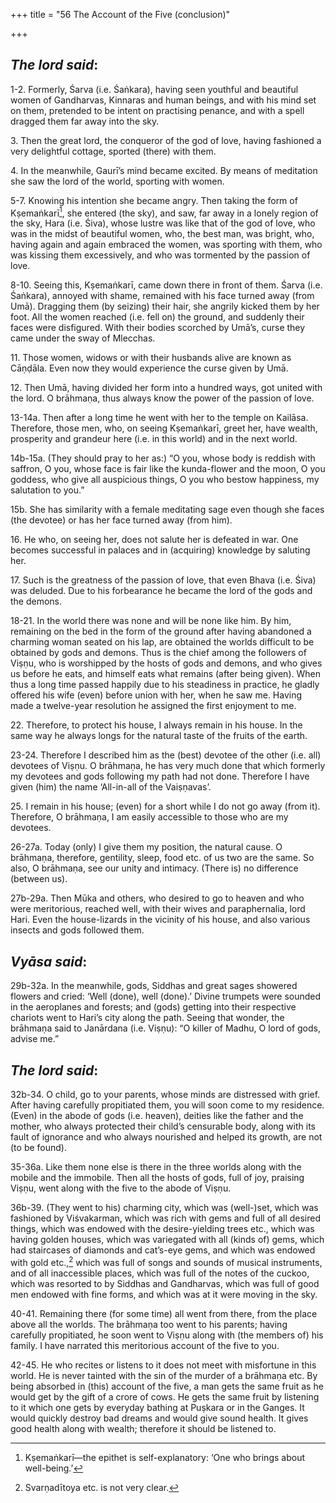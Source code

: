 +++
title = "56 The Account of the Five (conclusion)"

+++
 

## *The lord said*:

1-2. Formerly, Śarva (i.e. Śaṅkara), having seen youthful and beautiful women of Gandharvas, Kinnaras and human beings, and with his mind set on them, pretended to be intent on practising penance, and with a spell dragged them far away into the sky.

3\. Then the great lord, the conqueror of the god of love, having fashioned a very delightful cottage, sported (there) with them.

4\. In the meanwhile, Gaurī’s mind became excited. By means of meditation she saw the lord of the world, sporting with women.

5-7. Knowing his intention she became angry. Then taking the form of Kṣemaṅkarī[^1], she entered (the sky), and saw, far away in a lonely region of the sky, Hara (i.e. Śiva), whose lustre was like that of the god of love, who was in the midst of beautiful women, who, the best man, was bright, who, having again and again embraced the women, was sporting with them, who was kissing them excessively, and who was tormented by the passion of love.

[^1]:  Kṣemaṅkarī—the epithet is self-explanatory: ‘One who brings about well-being.’

8-10. Seeing this, Kṣemaṅkarī, came down there in front of them. Śarva (i.e. Śaṅkara), annoyed with shame, remained with his face turned away (from Umā). Dragging them (by seizing) their hair, she angrily kicked them by her foot. All the women reached (i.e. fell on) the ground, and suddenly their faces were disfigured. With their bodies scorched by Umā’s, curse they came under the sway of Mlecchas.

11\. Those women, widows or with their husbands alive are known as Cāṇḍāla. Even now they would experience the curse given by Umā.

12\. Then Umā, having divided her form into a hundred ways, got united with the lord. O brāhmaṇa, thus always know the power of the passion of love.

13-14a. Then after a long time he went with her to the temple on Kailāsa. Therefore, those men, who, on seeing Kṣemaṅkarī, greet her, have wealth, prosperity and grandeur here (i.e. in this world) and in the next world.

14b-15a. (They should pray to her as:) “O you, whose body is reddish with saffron, O you, whose face is fair like the kunda-flower and the moon, O you goddess, who give all auspicious things, O you who bestow happiness, my salutation to you.”

15b. She has similarity with a female meditating sage even though she faces (the devotee) or has her face turned away (from him).

16\. He who, on seeing her, does not salute her is defeated in war. One becomes successful in palaces and in (acquiring) knowledge by saluting her.

17\. Such is the greatness of the passion of love, that even Bhava (i.e. Śiva) was deluded. Due to his forbearance he became the lord of the gods and the demons.

18-21. In the world there was none and will be none like him. By him, remaining on the bed in the form of the ground after having abandoned a charming woman seated on his lap, are obtained the worlds difficult to be obtained by gods and demons. Thus is the chief among the followers of Viṣṇu, who is worshipped by the hosts of gods and demons, and who gives us before he eats, and himself eats what remains (after being given). When thus a long time passed happily due to his steadiness in practice, he gladly offered his wife (even) before union with her, when he saw me. Having made a twelve-year resolution he assigned the first enjoyment to me.

22\. Therefore, to protect his house, I always remain in his house. In the same way he always longs for the natural taste of the fruits of the earth.

23-24. Therefore I described him as the (best) devotee of the other (i.e. all) devotees of Viṣṇu. O brāhmaṇa, he has very much done that which formerly my devotees and gods following my path had not done. Therefore I have given (him) the name ‘All-in-all of the Vaiṣṇavas’.

25\. I remain in his house; (even) for a short while I do not go away (from it). Therefore, O brāhmaṇa, I am easily accessible to those who are my devotees.

26-27a. Today (only) I give them my position, the natural cause. O brāhmaṇa, therefore, gentility, sleep, food etc. of us two are the same. So also, O brāhmaṇa, see our unity and intimacy. (There is) no difference (between us).

27b-29a. Then Mūka and others, who desired to go to heaven and who were meritorious, reached well, with their wives and paraphernalia, lord Hari. Even the house-lizards in the vicinity of his house, and also various insects and gods followed them.

## *Vyāsa said*:

29b-32a. In the meanwhile, gods, Siddhas and great sages showered flowers and cried: ‘Well (done), well (done).’ Divine trumpets were sounded in the aeroplanes and forests; and (gods) getting into their respective chariots went to Hari’s city along the path. Seeing that wonder, the brāhmaṇa said to Janārdana (i.e. Viṣṇu): “O killer of Madhu, O lord of gods, advise me.”

## *The lord said*:

32b-34. O child, go to your parents, whose minds are distressed with grief. After having carefully propitiated them, you will soon come to my residence. (Even) in the abode of gods (i.e. heaven), deities like the father and the mother, who always protected their child’s censurable body, along with its fault of ignorance and who always nourished and helped its growth, are not (to be found).

35-36a. Like them none else is there in the three worlds along with the mobile and the immobile. Then all the hosts of gods, full of joy, praising Viṣṇu, went along with the five to the abode of Viṣṇu.

36b-39. (They went to his) charming city, which was (well-)set, which was fashioned by Viśvakarman, which was rich with gems and full of all desired things, which was endowed with the desire-yielding trees etc., which was having golden houses, which was variegated with all (kinds of) gems, which had staircases of diamonds and cat’s-eye gems, and which was endowed with gold etc.,[^2] which was full of songs and sounds of musical instruments, and of all inaccessible places, which was full of the notes of the cuckoo, which was resorted to by Siddhas and Gandharvas, which was full of good men endowed with fine forms, and which was at it were moving in the sky.

[^2]:  Svarṇadītoya etc. is not very clear.

40-41. Remaining there (for some time) all went from there, from the place above all the worlds. The brāhmaṇa too went to his parents; having carefully propitiated, he soon went to Viṣṇu along with (the members of) his family. I have narrated this meritorious account of the five to you.

42-45. He who recites or listens to it does not meet with misfortune in this world. He is never tainted with the sin of the murder of a brāhmaṇa etc. By being absorbed in (this) account of the five, a man gets the same fruit as he would get by the gift of a crore of cows. He gets the same fruit by listening to it which one gets by everyday bathing at Puṣkara or in the Ganges. It would quickly destroy bad dreams and would give sound health. It gives good health along with wealth; therefore it should be listened to.




